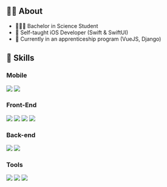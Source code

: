 ## 👋🏻 About

- 👩🏼‍🎓 Bachelor in Science Student
- 🌱 Self-taught iOS Developer (Swift & SwiftUI)
- 🏫 Currently in an apprenticeship program (VueJS, Django)

## 📌 Skills

### Mobile
![](https://img.shields.io/badge/Code-Swift-informational?style=flat&logo=swift&logoColor=white&color=db7472)
![](https://img.shields.io/badge/Code-SwiftUI-informational?style=flat&logo=swift&logoColor=white&color=db7472)

### Front-End
![](https://img.shields.io/badge/Code-VueJS-informational?style=flat&logo=vuedotjs&logoColor=white&color=72db90)
![](https://img.shields.io/badge/Code-HTML5-informational?style=flat&logo=html5&logoColor=white&color=72db90)
![](https://img.shields.io/badge/Style-CSS3-informational?style=flat&logo=css3&logoColor=white&color=72db90)
![](https://img.shields.io/badge/Style-Sass-informational?style=flat&logo=Sass&logoColor=white&color=72db90)

### Back-end
![](https://img.shields.io/badge/Code-Python-informational?style=flat&logo=python&logoColor=white&color=72afdb)
![](https://img.shields.io/badge/Code-Java-informational?style=flat&logo=Java&logoColor=white&color=72afdb)

### Tools
![](https://img.shields.io/badge/Tools-Xcode-informational?style=flat&logo=xcode&logoColor=white&color=d672db)
![](https://img.shields.io/badge/Tools-GitHub-informational?style=flat&logo=GitHub&logoColor=white&color=d672db)
![](https://img.shields.io/badge/Tools-GitLab-informational?style=flat&logo=GitLab&logoColor=white&color=d672db)
